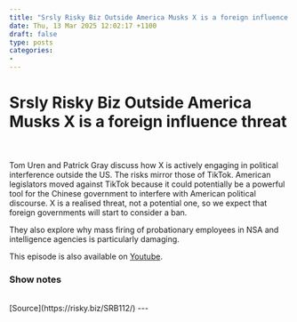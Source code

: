 ```yaml
---
title: "Srsly Risky Biz Outside America Musks X is a foreign influence threat"
date: Thu, 13 Mar 2025 12:02:17 +1100
draft: false
type: posts
categories: 
- 
---
```

# Srsly Risky Biz Outside America Musks X is a foreign influence threat

<br/>

<br/>
Tom Uren and Patrick Gray discuss how X is actively engaging in political interference outside the US. The risks mirror those of TikTok. American legislators moved against TikTok because it could potentially be a powerful tool for the Chinese government to interfere with American political discourse. X is a realised threat, not a potential one, so we expect that foreign governments will start to consider a ban.

They also explore why mass firing of probationary employees in NSA and intelligence agencies is particularly damaging.

This episode is also available on [Youtube](https://youtu.be/R6DkIbJw4Ig).

### Show notes

<br/>
[Source](https://risky.biz/SRB112/)
---
